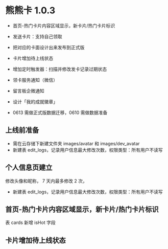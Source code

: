 # 熊熊卡 1.0.3

-   首页-热门卡片内容区域显示，新卡片/热门卡片标识
-   发送卡片：支持自己领取
-   把对应的卡面设计出来发布到正式版
-   卡片增加待上线状态
-   增加定时触发器：扫描并修改发卡记录过期状态
-   领卡服务通知（微信）
-   留言板企微通知
-   设计「我的成就徽章」

-   0613 需做正式版数据迁移，0610 需做数据准备

## 上线前准备

-   需在云存储下新建文件夹 images/avatar 和 images/dev_avatar
-   新建表 edit_logs，记录用户信息最大修改次数，权限类型：所有用户不读写

## 个人信息页建立

修改头像和昵称， 7 天内最多修改 2 次，

-   新建表 edit_logs，记录用户信息最大修改次数，权限类型：所有用户不读写

## 首页-热门卡片内容区域显示，新卡片/热门卡片标识

表 cards 新增 isHot 字段

## 卡片增加待上线状态
